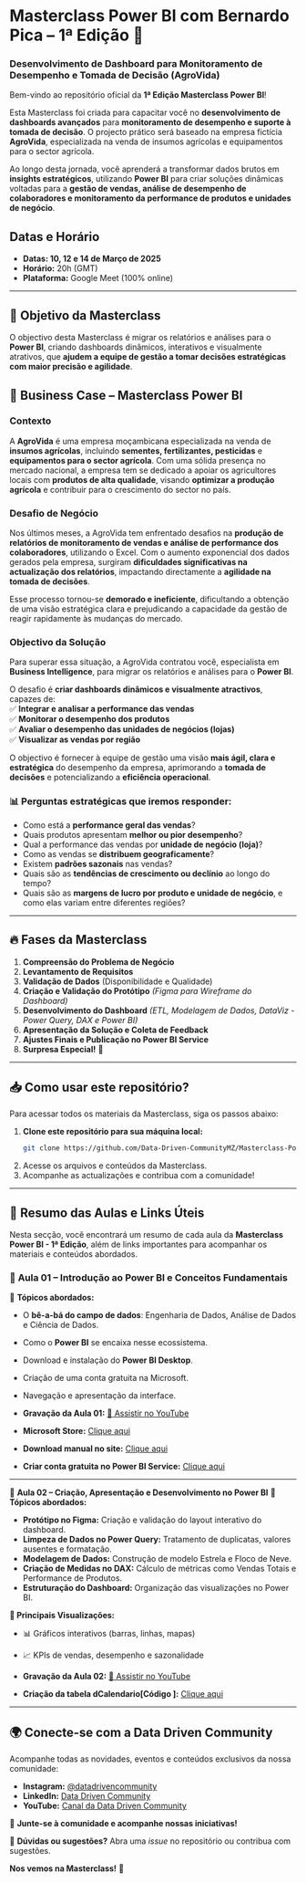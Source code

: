# **Masterclass Power BI com Bernardo Pica – 1ª Edição 🚀**  
### **Desenvolvimento de Dashboard para Monitoramento de Desempenho e Tomada de Decisão (AgroVida)**  

Bem-vindo ao repositório oficial da **1ª Edição Masterclass Power BI**!   

Esta Masterclass foi criada para capacitar você no **desenvolvimento de dashboards avançados** para **monitoramento de desempenho e suporte à tomada de decisão**. O projecto prático será baseado na empresa fictícia **AgroVida**, especializada na venda de insumos agrícolas e equipamentos para o sector agrícola.  

Ao longo desta jornada, você aprenderá a transformar dados brutos em **insights estratégicos**, utilizando **Power BI** para criar soluções dinâmicas voltadas para a **gestão de vendas, análise de desempenho de colaboradores e monitoramento da performance de produtos e unidades de negócio**.  

##  **Datas e Horário**  
- **Datas: 10, 12 e 14 de Março de 2025**  
- **Horário:** 20h (GMT)  
- **Plataforma:** Google Meet (100% online)  

---

## 🎯 **Objetivo da Masterclass**  
O objectivo desta Masterclass é migrar os relatórios e análises para o **Power BI**, criando dashboards dinâmicos, interativos e visualmente atrativos, que **ajudem a equipe de gestão a tomar decisões estratégicas com maior precisão e agilidade**.  

## 📂 **Business Case – Masterclass Power BI** 
### **Contexto**  
A **AgroVida** é uma empresa moçambicana especializada na venda de **insumos agrícolas**, incluindo **sementes, fertilizantes, pesticidas** e **equipamentos para o sector agrícola**. Com uma sólida presença no mercado nacional, a empresa tem se dedicado a apoiar os agricultores locais com **produtos de alta qualidade**, visando **optimizar a produção agrícola** e contribuir para o crescimento do sector no país.  

### **Desafio de Negócio**  
Nos últimos meses, a AgroVida tem enfrentado desafios na **produção de relatórios de monitoramento de vendas e análise de performance dos colaboradores**, utilizando o Excel. Com o aumento exponencial dos dados gerados pela empresa, surgiram **dificuldades significativas na actualização dos relatórios**, impactando directamente a **agilidade na tomada de decisões**.  

Esse processo tornou-se **demorado e ineficiente**, dificultando a obtenção de uma visão estratégica clara e prejudicando a capacidade da gestão de reagir rapidamente às mudanças do mercado.  

### **Objectivo da Solução**  
Para superar essa situação, a AgroVida contratou você, especialista em **Business Intelligence**, para migrar os relatórios e análises para o **Power BI**. 

O desafio é **criar dashboards dinâmicos e visualmente atractivos**, capazes de:  
✅ **Integrar e analisar a performance das vendas**  
✅ **Monitorar o desempenho dos produtos**  
✅ **Avaliar o desempenho das unidades de negócios (lojas)**  
✅ **Visualizar as vendas por região**  

O objectivo é fornecer à equipe de gestão uma visão **mais ágil, clara e estratégica** do desempenho da empresa, aprimorando a **tomada de decisões** e potencializando a **eficiência operacional**.  


### **📊 Perguntas estratégicas que iremos responder:**  
- Como está a **performance geral das vendas**?  
- Quais produtos apresentam **melhor ou pior desempenho**?  
- Qual a performance das vendas por **unidade de negócio (loja)**?  
- Como as vendas se **distribuem geograficamente**?  
- Existem **padrões sazonais** nas vendas?  
- Quais são as **tendências de crescimento ou declínio** ao longo do tempo?  
- Quais são as **margens de lucro por produto e unidade de negócio**, e como elas variam entre diferentes regiões?  

---

## 🔥 **Fases da Masterclass**  

1. **Compreensão do Problema de Negócio**  
2. **Levantamento de Requisitos**  
3. **Validação de Dados** (Disponibilidade e Qualidade)  
4. **Criação e Validação do Protótipo** *(Figma para Wireframe do Dashboard)*  
5. **Desenvolvimento do Dashboard** *(ETL, Modelagem de Dados, DataViz - Power Query, DAX e Power BI)*  
6. **Apresentação da Solução e Coleta de Feedback**  
7. **Ajustes Finais e Publicação no Power BI Service**  
8. **Surpresa Especial!** 🎁  

---


## 📥 **Como usar este repositório?**  

Para acessar todos os materiais da Masterclass, siga os passos abaixo:  

1. **Clone este repositório para sua máquina local:**  
   ```bash
   git clone https://github.com/Data-Driven-CommunityMZ/Masterclass-Power-BI-com-Bernardo-Pica.git
   ```
2. Acesse os arquivos e conteúdos da Masterclass.
3. Acompanhe as actualizações e contribua com a comunidade!

---

## 🎥 **Resumo das Aulas e Links Úteis**  

Nesta secção, você encontrará um resumo de cada aula da **Masterclass Power BI - 1ª Edição**, além de links importantes para acompanhar os materiais e conteúdos abordados.  

### 📌 **Aula 01 – Introdução ao Power BI e Conceitos Fundamentais**  
🔹 **Tópicos abordados:**  
- O **bê-a-bá do campo de dados**: Engenharia de Dados, Análise de Dados e Ciência de Dados.
- Como o **Power BI** se encaixa nesse ecossistema.
- Download e instalação do **Power BI Desktop**. 
- Criação de uma conta gratuita na Microsoft.  
- Navegação e apresentação da interface.

- **Gravação da Aula 01:** [🔗 Assistir no YouTube](https://youtu.be/3KoPy50LXak?si=XTdSMAh9dZzlGlnZ)  
- **Microsoft Store:** [Clique aqui](https://apps.microsoft.com/detail/9ntxr16hnw1t?hl=en-us&gl=US&ocid=pdpshare)
- **Download manual no site:** [Clique aqui](https://www.microsoft.com/en-us/download/details.aspx?id=58494&msockid=13181f73876e6fb12a190d36836e61c4)
- **Criar conta gratuita no Power BI Service:** [Clique aqui](https://www.microsoft.com/pt-br/microsoft-365/business)

---

📌 **Aula 02 – Criação, Apresentação e Desenvolvimento no Power BI**
🔹 **Tópicos abordados:**

- **Protótipo no Figma:** Criação e validação do layout interativo do dashboard.
- **Limpeza de Dados no Power Query:** Tratamento de duplicatas, valores ausentes e formatação.
- **Modelagem de Dados:** Construção de modelo Estrela e Floco de Neve.
- **Criação de Medidas no DAX:** Cálculo de métricas como Vendas Totais e Performance de Produtos.
- **Estruturação do Dashboard:** Organização das visualizações no Power BI.

**🔹 Principais Visualizações:** 

- 📊  Gráficos interativos (barras, linhas, mapas)
- 📈  KPIs de vendas, desempenho e sazonalidade


- **Gravação da Aula 02:** [🔗 Assistir no YouTube](https://youtu.be/9T71Y6f69JI?si=ZDhWpkRBReft_50Q)
- **Criação da tabela dCalendario[Código ]:** [Clique aqui](https://github.com/Data-Driven-CommunityMZ/Masterclass-Power-BI-com-Bernardo-Pica/blob/main/Aula%2002/tabela%20dCalendario.txt)
---

## 🌍 **Conecte-se com a Data Driven Community**  
Acompanhe todas as novidades, eventos e conteúdos exclusivos da nossa comunidade:  

- **Instagram:** [@datadrivencommunity](https://www.instagram.com/datadrivencommunity.mz/)  
- **LinkedIn:** [Data Driven Community]( https://www.linkedin.com/company/data-driven-communitymz/)  
- **YouTube:** [Canal da Data Driven Community](https://youtube.com/@datadrivencommunitymz?si=tAjuF8p3wB52bC6D)  

👥 **Junte-se à comunidade e acompanhe nossas iniciativas!**  

📢 **Dúvidas ou sugestões?** Abra uma *issue* no repositório ou contribua com sugestões.  

**Nos vemos na Masterclass!** 🚀  
 
